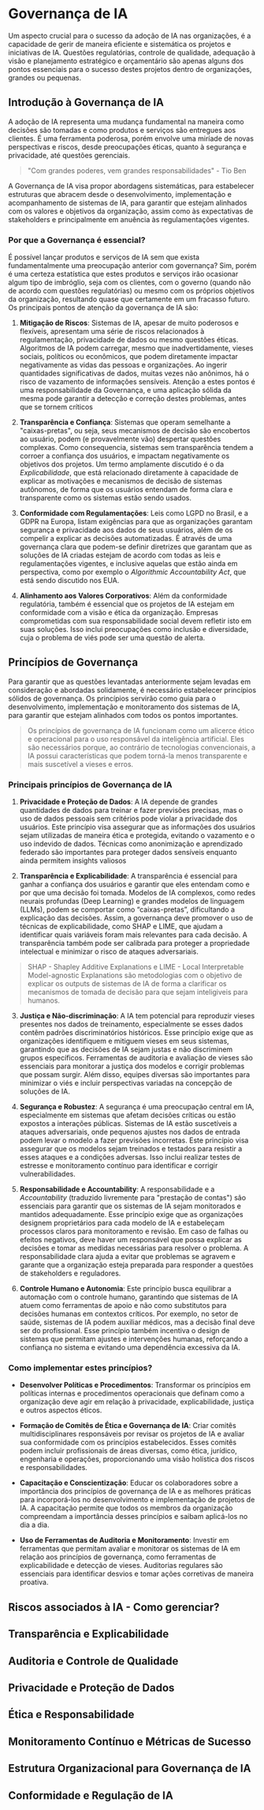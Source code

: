 # Governança de IA
Um aspecto crucial para o sucesso da adoção de IA nas organizações, é a capacidade de gerir de maneira eficiente e sistemática os projetos e iniciativas de IA.
Questões regulatórias, controle de qualidade, adequação à visão e planejamento estratégico e orçamentário são apenas alguns dos pontos essenciais para o sucesso destes projetos dentro de organizações, grandes ou pequenas.

## Introdução à Governança de IA
A adoção de IA representa uma mudança fundamental na maneira como decisões são tomadas e como produtos e serviços são entregues aos clientes. É uma ferramenta poderosa, porém envolve uma miríade de novas perspectivas e riscos, desde preocupações éticas, quanto à segurança e privacidade, até questões gerenciais.

> "Com grandes poderes, vem grandes responsabilidades" - Tio Ben

A Governança de IA visa propor abordagens sistemáticas, para estabelecer estruturas que abracem desde o desenvolvimento, implementação e acompanhamento de sistemas de IA, para garantir que estejam alinhados com os valores e objetivos da organização, assim como às expectativas de stakeholders e principalmente em anuência às regulamentações vigentes.

### Por que a Governança é essencial?
É possível lançar produtos e serviços de IA sem que exista fundamentalmente uma preocupação anterior com governança? Sim, porém é uma certeza estatística que estes produtos e serviços irão ocasionar algum tipo de imbróglio, seja com os clientes, com o governo (quando não de acordo com questões regulatórias) ou mesmo com os próprios objetivos da organização, resultando quase que certamente em um fracasso futuro.
Os principais pontos de atenção da governança de IA são:

1. **Mitigação de Riscos**: Sistemas de IA, apesar de muito poderosos e flexíveis, apresentam uma série de riscos relacionados à regulamentação, privacidade de dados ou mesmo questões éticas. Algoritmos de IA podem carregar, mesmo que inadvertidamente, vieses sociais, políticos ou econômicos, que podem diretamente impactar negativamente as vidas das pessoas e organizações. Ao ingerir quantidades significativas de dados, muitas vezes não anônimos, há o risco de vazamento de informações sensíveis. Atenção a estes pontos é uma responsabilidade da Governança, e uma aplicação sólida da mesma pode garantir a detecção e correção destes problemas, antes que se tornem críticos

2. **Transparência e Confiança**: Sistemas que operam semelhante a "caixas-pretas", ou seja, seus mecanismos de decisão são encobertos ao usuário, podem (e provavelmente vão) despertar questões complexas. Como consequencia, sistemas sem transparência tendem a corroer a confiança dos usuários, e impactam negativamente os objetivos dos projetos. Um termo amplamente discutido é o da *Explicabilidade*, que está relacionado diretamente à capacidade de explicar as motivações e mecanismos de decisão de sistemas autônomos, de forma que os usuários entendam de forma clara e transparente como os sistemas estão sendo usados.

3. **Conformidade com Regulamentações**: Leis como LGPD no Brasil, e a GDPR na Europa, listam exigências para que as organizações garantam segurança e privacidade aos dados de seus usuários, além de os compelir a explicar as decisões automatizadas. É através de uma governança clara que podem-se definir diretrizes que garantam que as soluções de IA criadas estejam de acordo com todas as leis e regulamentações vigentes, e inclusive aquelas que estão ainda em perspectiva, como por exemplo o *Algorithmic Accountability Act*, que está sendo discutido nos EUA.

4. **Alinhamento aos Valores Corporativos**: Além da conformidade regulatória, também é essencial que os projetos de IA estejam em conformidade com a visão e ética da organização. Empresas comprometidas com sua responsabilidade social devem refletir isto em suas soluções. Isso inclui preocupações como inclusão e diversidade, cuja o problema de viés pode ser uma questão de alerta.

## Princípios de Governança
Para garantir que as questões levantadas anteriormente sejam levadas em consideração e abordadas solidamente, é necessário estabelecer princípios sólidos de governança. Os princípios servirão como guia para o desenvolvimento, implementação e monitoramento dos sistemas de IA, para garantir que estejam alinhados com todos os pontos importantes.

> Os princípios de governança de IA funcionam como um alicerce ético e operacional para o uso responsável da inteligência artificial. Eles são necessários porque, ao contrário de tecnologias convencionais, a IA possui características que podem torná-la menos transparente e mais suscetível a vieses e erros. 

### Principais princípios de Governança de IA
1. **Privacidade e Proteção de Dados**:  A IA depende de grandes quantidades de dados para treinar e fazer previsões precisas, mas o uso de dados pessoais sem critérios pode violar a privacidade dos usuários. Este princípio visa assegurar que as informações dos usuários sejam utilizadas de maneira ética e protegida, evitando o vazamento e o uso indevido de dados. Técnicas como anonimização e aprendizado federado são importantes para proteger dados sensíveis enquanto ainda permitem insights valiosos​

2. **Transparência e Explicabilidade**: A transparência é essencial para ganhar a confiança dos usuários e garantir que eles entendam como e por que uma decisão foi tomada. Modelos de IA complexos, como redes neurais profundas (Deep Learning) e grandes modelos de linguagem (LLMs), podem se comportar como “caixas-pretas”, dificultando a explicação das decisões. Assim, a governança deve promover o uso de técnicas de explicabilidade, como SHAP e LIME, que ajudam a identificar quais variáveis foram mais relevantes para cada decisão. A transparência também pode ser calibrada para proteger a propriedade intelectual e minimizar o risco de ataques adversariais​.

> SHAP - Shapley Additive Explanations e LIME - Local Interpretable Model-agnostic Explanations são metodologias com o objetivo de explicar os outputs de sistemas de IA de forma a clarificar os mecanismos de tomada de decisão para que sejam inteligiveis para humanos.

3. **Justiça e Não-discriminação**: A IA tem potencial para reproduzir vieses presentes nos dados de treinamento, especialmente se esses dados contêm padrões discriminatórios históricos. Esse princípio exige que as organizações identifiquem e mitiguem vieses em seus sistemas, garantindo que as decisões de IA sejam justas e não discriminem grupos específicos. Ferramentas de auditoria e avaliação de vieses são essenciais para monitorar a justiça dos modelos e corrigir problemas que possam surgir. Além disso, equipes diversas são importantes para minimizar o viés e incluir perspectivas variadas na concepção de soluções de IA​.

4. **Segurança e Robustez**: A segurança é uma preocupação central em IA, especialmente em sistemas que afetam decisões críticas ou estão expostos a interações públicas. Sistemas de IA estão suscetíveis a ataques adversariais, onde pequenos ajustes nos dados de entrada podem levar o modelo a fazer previsões incorretas. Este princípio visa assegurar que os modelos sejam treinados e testados para resistir a esses ataques e a condições adversas. Isso inclui realizar testes de estresse e monitoramento contínuo para identificar e corrigir vulnerabilidades.

5. **Responsabilidade e Accountability**: A responsabilidade e a *Accountability* (traduzido livremente para "prestação de contas") são essenciais para garantir que os sistemas de IA sejam monitorados e mantidos adequadamente. Esse princípio exige que as organizações designem proprietários para cada modelo de IA e estabeleçam processos claros para monitoramento e revisão. Em caso de falhas ou efeitos negativos, deve haver um responsável que possa explicar as decisões e tomar as medidas necessárias para resolver o problema. A responsabilidade clara ajuda a evitar que problemas se agravem e garante que a organização esteja preparada para responder a questões de stakeholders e reguladores​.

6. **Controle Humano e Autonomia**: Este princípio busca equilibrar a automação com o controle humano, garantindo que sistemas de IA atuem como ferramentas de apoio e não como substitutos para decisões humanas em contextos críticos. Por exemplo, no setor de saúde, sistemas de IA podem auxiliar médicos, mas a decisão final deve ser do profissional. Esse princípio também incentiva o design de sistemas que permitam ajustes e intervenções humanas, reforçando a confiança no sistema e evitando uma dependência excessiva da IA​.

### Como implementar estes princípios?
- **Desenvolver Políticas e Procedimentos**: Transformar os princípios em políticas internas e procedimentos operacionais que definam como a organização deve agir em relação à privacidade, explicabilidade, justiça e outros aspectos éticos.

- **Formação de Comitês de Ética e Governança de IA**: Criar comitês multidisciplinares responsáveis por revisar os projetos de IA e avaliar sua conformidade com os princípios estabelecidos. Esses comitês podem incluir profissionais de áreas diversas, como ética, jurídico, engenharia e operações, proporcionando uma visão holística dos riscos e responsabilidades.

- **Capacitação e Conscientização**: Educar os colaboradores sobre a importância dos princípios de governança de IA e as melhores práticas para incorporá-los no desenvolvimento e implementação de projetos de IA. A capacitação permite que todos os membros da organização compreendam a importância desses princípios e saibam aplicá-los no dia a dia.

- **Uso de Ferramentas de Auditoria e Monitoramento**: Investir em ferramentas que permitam avaliar e monitorar os sistemas de IA em relação aos princípios de governança, como ferramentas de explicabilidade e detecção de vieses. Auditorias regulares são essenciais para identificar desvios e tomar ações corretivas de maneira proativa.

## Riscos associados à IA - Como gerenciar?

## Transparência e Explicabilidade

## Auditoria e Controle de Qualidade

## Privacidade e Proteção de Dados

## Ética e Responsabilidade

## Monitoramento Contínuo e Métricas de Sucesso

## Estrutura Organizacional para Governança de IA

## Conformidade e Regulação de IA
